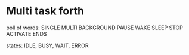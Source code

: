 
# Multi task forth

poll of words:  SINGLE MULTI BACKGROUND PAUSE WAKE SLEEP STOP ACTIVATE ENDS

states:  IDLE, BUSY, WAIT, ERROR

